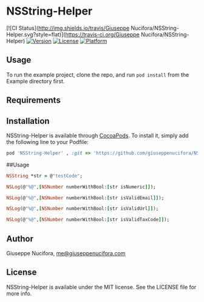 # NSString-Helper

[![CI Status](http://img.shields.io/travis/Giuseppe Nucifora/NSString-Helper.svg?style=flat)](https://travis-ci.org/Giuseppe Nucifora/NSString-Helper)
[![Version](https://img.shields.io/cocoapods/v/NSString-Helper.svg?style=flat)](http://cocoapods.org/pods/NSString-Helper)
[![License](https://img.shields.io/cocoapods/l/NSString-Helper.svg?style=flat)](http://cocoapods.org/pods/NSString-Helper)
[![Platform](https://img.shields.io/cocoapods/p/NSString-Helper.svg?style=flat)](http://cocoapods.org/pods/NSString-Helper)

## Usage

To run the example project, clone the repo, and run `pod install` from the Example directory first.

## Requirements

## Installation

NSString-Helper is available through [CocoaPods](http://cocoapods.org). To install
it, simply add the following line to your Podfile:

```ruby
pod 'NSString-Helper' , :git => 'https://github.com/giuseppenucifora/NSString-Helper.git'
```
##Usage

```ruby
NSString *str = @"testCode";

NSLog(@"%@",[NSNumber numberWithBool:[str isNumeric]]);

NSLog(@"%@",[NSNumber numberWithBool:[str isValidEmail]]);

NSLog(@"%@",[NSNumber numberWithBool:[str isValidUrl]]);

NSLog(@"%@",[NSNumber numberWithBool:[str isValidTaxCode]]);


```

## Author

Giuseppe Nucifora, me@giuseppenucifora.com

## License

NSString-Helper is available under the MIT license. See the LICENSE file for more info.
